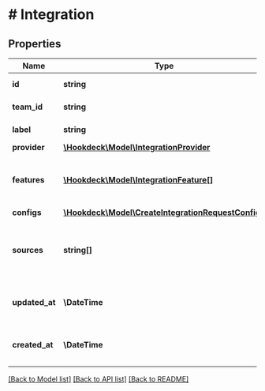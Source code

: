 # # Integration

## Properties

Name | Type | Description | Notes
------------ | ------------- | ------------- | -------------
**id** | **string** | ID of the integration |
**team_id** | **string** | ID of the project |
**label** | **string** | Label of the integration |
**provider** | [**\Hookdeck\Model\IntegrationProvider**](IntegrationProvider.md) |  |
**features** | [**\Hookdeck\Model\IntegrationFeature[]**](IntegrationFeature.md) | List of features to enable (see features list below) |
**configs** | [**\Hookdeck\Model\CreateIntegrationRequestConfigs**](CreateIntegrationRequestConfigs.md) |  |
**sources** | **string[]** | List of source IDs the integration is attached to |
**updated_at** | **\DateTime** | Date the integration was last updated |
**created_at** | **\DateTime** | Date the integration was created |

[[Back to Model list]](../../README.md#models) [[Back to API list]](../../README.md#endpoints) [[Back to README]](../../README.md)
